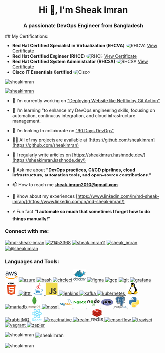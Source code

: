 <h1 align="center">Hi 👋, I'm Sheak Imran</h1>
<h3 align="center">A passionate DevOps Engineer from Bangladesh</h3>
## My Certifications:

- **Red Hat Certified Specialist in Virtualization (RHCVA)** <img src="https://images.credly.com/images/f9b4de93-3647-41b9-a29c-9da66464a277/image.png" alt="RHCVA" width="50" height="50" style="border-radius: 50%;"/> [View Certificate](https://www.credly.com/badges/d2064e3e-d561-41a0-be83-5f0c07204b20/linked_in_profile)
- **Red Hat Certified Engineer (RHCE)** <img src="https://images.credly.com/size/340x340/images/19c4e804-54fe-4857-b022-7cfd5520596c/image.png" alt="RHCE" width="50" height="50" style="border-radius: 50%;"/> [View Certificate](https://www.credly.com/badges/b93a31c5-0455-41ec-96e8-2e1a83c5b87c/linked_in_profile)
- **Red Hat Certified System Administrator (RHCSA)** <img src="https://images.credly.com/size/340x340/images/572de0ba-2c59-4816-a59d-b0e1687e45ee/image.png" alt="RHCSA" width="50" height="50" style="border-radius: 50%;"/> [View Certificate](https://www.credly.com/badges/c8d31ecd-105d-4265-9446-a045548a1e61/linked_in_profile)
- **Cisco IT Essentials Certified** <img src="https://media.licdn.com/dms/image/D560BAQHS78gBm1EgiA/company-logo_100_100/0/1717256317061/cisco_logo?e=1727308800&v=beta&t=zQ2KF153nczNePupB_vLPwulRb1mcpYNQt2DFF_Zo1A" alt="Cisco" width="50" height="50" style="border-radius: 50%;"/>

<p align="left"> <img src="https://komarev.com/ghpvc/?username=sheakimran&label=Profile%20views&color=0e75b6&style=flat" alt="sheakimran" /> </p>

<p align="left"> <a href="https://github.com/ryo-ma/github-profile-trophy"><img src="https://github-profile-trophy.vercel.app/?username=sheakimran" alt="sheakimran" /></a> </p>

- 🔭 I’m currently working on ["Deploying Website like Netflix by Git Action"](https://github.com/sheakimran/Netflix)

- 🌱 I’m learning "to enhance my DevOps engineering skills, focusing on automation, continuous integration, and cloud infrastructure management.

- 👯 I’m looking to collaborate on ["90 Days DevOps"](https://github.com/sheakimran/90DaysOfDevOps)

- 👨‍💻 All of my projects are available at [https://github.com/sheakimran](https://github.com/sheakimran)

- 📝 I regularly write articles on [https://sheakimran.hashnode.dev/](https://sheakimran.hashnode.dev/)

- 💬 Ask me about **"DevOps practices, CI/CD pipelines, cloud infrastructure, automation tools, and open-source contributions."**

- 📫 How to reach me **sheak.imran2010@gmail.com**

- 📄 Know about my experiences [https://www.linkedin.com/in/md-sheak-imran/](https://www.linkedin.com/in/md-sheak-imran/)

- ⚡ Fun fact **"I automate so much that sometimes I forget how to do things manually!"**

<h3 align="left">Connect with me:</h3>
<p align="left">
<a href="https://linkedin.com/in/md-sheak-imran" target="blank"><img align="center" src="https://raw.githubusercontent.com/rahuldkjain/github-profile-readme-generator/master/src/images/icons/Social/linked-in-alt.svg" alt="md-sheak-imran" height="30" width="40" /></a>
<a href="https://stackoverflow.com/users/21453368" target="blank"><img align="center" src="https://raw.githubusercontent.com/rahuldkjain/github-profile-readme-generator/master/src/images/icons/Social/stack-overflow.svg" alt="21453368" height="30" width="40" /></a>
<a href="https://fb.com/sheak.imran11" target="blank"><img align="center" src="https://raw.githubusercontent.com/rahuldkjain/github-profile-readme-generator/master/src/images/icons/Social/facebook.svg" alt="sheak.imran11" height="30" width="40" /></a>
<a href="https://instagram.com/sheak_imran" target="blank"><img align="center" src="https://raw.githubusercontent.com/rahuldkjain/github-profile-readme-generator/master/src/images/icons/Social/instagram.svg" alt="sheak_imran" height="30" width="40" /></a>
<a href="https://hashnode.com/@sheakimran" target="blank"><img align="center" src="https://raw.githubusercontent.com/rahuldkjain/github-profile-readme-generator/master/src/images/icons/Social/hashnode.svg" alt="@sheakimran" height="30" width="40" /></a>
</p>

<h3 align="left">Languages and Tools:</h3>
<p align="left"> <a href="https://aws.amazon.com" target="_blank" rel="noreferrer"> <img src="https://raw.githubusercontent.com/devicons/devicon/master/icons/amazonwebservices/amazonwebservices-original-wordmark.svg" alt="aws" width="40" height="40"/> </a> <a href="https://azure.microsoft.com/en-in/" target="_blank" rel="noreferrer"> <img src="https://www.vectorlogo.zone/logos/microsoft_azure/microsoft_azure-icon.svg" alt="azure" width="40" height="40"/> </a> <a href="https://www.gnu.org/software/bash/" target="_blank" rel="noreferrer"> <img src="https://www.vectorlogo.zone/logos/gnu_bash/gnu_bash-icon.svg" alt="bash" width="40" height="40"/> </a> <a href="https://circleci.com" target="_blank" rel="noreferrer"> <img src="https://www.vectorlogo.zone/logos/circleci/circleci-icon.svg" alt="circleci" width="40" height="40"/> </a> <a href="https://www.docker.com/" target="_blank" rel="noreferrer"> <img src="https://raw.githubusercontent.com/devicons/devicon/master/icons/docker/docker-original-wordmark.svg" alt="docker" width="40" height="40"/> </a> <a href="https://www.figma.com/" target="_blank" rel="noreferrer"> <img src="https://www.vectorlogo.zone/logos/figma/figma-icon.svg" alt="figma" width="40" height="40"/> </a> <a href="https://cloud.google.com" target="_blank" rel="noreferrer"> <img src="https://www.vectorlogo.zone/logos/google_cloud/google_cloud-icon.svg" alt="gcp" width="40" height="40"/> </a> <a href="https://git-scm.com/" target="_blank" rel="noreferrer"> <img src="https://www.vectorlogo.zone/logos/git-scm/git-scm-icon.svg" alt="git" width="40" height="40"/> </a> <a href="https://grafana.com" target="_blank" rel="noreferrer"> <img src="https://www.vectorlogo.zone/logos/grafana/grafana-icon.svg" alt="grafana" width="40" height="40"/> </a> <a href="https://www.w3.org/html/" target="_blank" rel="noreferrer"> <img src="https://raw.githubusercontent.com/devicons/devicon/master/icons/html5/html5-original-wordmark.svg" alt="html5" width="40" height="40"/> </a> <a href="https://ifttt.com/" target="_blank" rel="noreferrer"> <img src="https://www.vectorlogo.zone/logos/ifttt/ifttt-ar21.svg" alt="ifttt" width="40" height="40"/> </a> <a href="https://www.java.com" target="_blank" rel="noreferrer"> <img src="https://raw.githubusercontent.com/devicons/devicon/master/icons/java/java-original.svg" alt="java" width="40" height="40"/> </a> <a href="https://developer.mozilla.org/en-US/docs/Web/JavaScript" target="_blank" rel="noreferrer"> <img src="https://raw.githubusercontent.com/devicons/devicon/master/icons/javascript/javascript-original.svg" alt="javascript" width="40" height="40"/> </a> <a href="https://www.jenkins.io" target="_blank" rel="noreferrer"> <img src="https://www.vectorlogo.zone/logos/jenkins/jenkins-icon.svg" alt="jenkins" width="40" height="40"/> </a> <a href="https://kafka.apache.org/" target="_blank" rel="noreferrer"> <img src="https://www.vectorlogo.zone/logos/apache_kafka/apache_kafka-icon.svg" alt="kafka" width="40" height="40"/> </a> <a href="https://kubernetes.io" target="_blank" rel="noreferrer"> <img src="https://www.vectorlogo.zone/logos/kubernetes/kubernetes-icon.svg" alt="kubernetes" width="40" height="40"/> </a> <a href="https://www.linux.org/" target="_blank" rel="noreferrer"> <img src="https://raw.githubusercontent.com/devicons/devicon/master/icons/linux/linux-original.svg" alt="linux" width="40" height="40"/> </a> <a href="https://mariadb.org/" target="_blank" rel="noreferrer"> <img src="https://www.vectorlogo.zone/logos/mariadb/mariadb-icon.svg" alt="mariadb" width="40" height="40"/> </a> <a href="https://www.mongodb.com/" target="_blank" rel="noreferrer"> <img src="https://raw.githubusercontent.com/devicons/devicon/master/icons/mongodb/mongodb-original-wordmark.svg" alt="mongodb" width="40" height="40"/> </a> <a href="https://www.microsoft.com/en-us/sql-server" target="_blank" rel="noreferrer"> <img src="https://www.svgrepo.com/show/303229/microsoft-sql-server-logo.svg" alt="mssql" width="40" height="40"/> </a> <a href="https://www.mysql.com/" target="_blank" rel="noreferrer"> <img src="https://raw.githubusercontent.com/devicons/devicon/master/icons/mysql/mysql-original-wordmark.svg" alt="mysql" width="40" height="40"/> </a> <a href="https://www.nginx.com" target="_blank" rel="noreferrer"> <img src="https://raw.githubusercontent.com/devicons/devicon/master/icons/nginx/nginx-original.svg" alt="nginx" width="40" height="40"/> </a> <a href="https://nodejs.org" target="_blank" rel="noreferrer"> <img src="https://raw.githubusercontent.com/devicons/devicon/master/icons/nodejs/nodejs-original-wordmark.svg" alt="nodejs" width="40" height="40"/> </a> <a href="https://www.php.net" target="_blank" rel="noreferrer"> <img src="https://raw.githubusercontent.com/devicons/devicon/master/icons/php/php-original.svg" alt="php" width="40" height="40"/> </a> <a href="https://www.postgresql.org" target="_blank" rel="noreferrer"> <img src="https://raw.githubusercontent.com/devicons/devicon/master/icons/postgresql/postgresql-original-wordmark.svg" alt="postgresql" width="40" height="40"/> </a> <a href="https://www.python.org" target="_blank" rel="noreferrer"> <img src="https://raw.githubusercontent.com/devicons/devicon/master/icons/python/python-original.svg" alt="python" width="40" height="40"/> </a> <a href="https://www.rabbitmq.com" target="_blank" rel="noreferrer"> <img src="https://www.vectorlogo.zone/logos/rabbitmq/rabbitmq-icon.svg" alt="rabbitMQ" width="40" height="40"/> </a> <a href="https://reactjs.org/" target="_blank" rel="noreferrer"> <img src="https://raw.githubusercontent.com/devicons/devicon/master/icons/react/react-original-wordmark.svg" alt="react" width="40" height="40"/> </a> <a href="https://reactnative.dev/" target="_blank" rel="noreferrer"> <img src="https://reactnative.dev/img/header_logo.svg" alt="reactnative" width="40" height="40"/> </a> <a href="https://realm.io/" target="_blank" rel="noreferrer"> <img src="https://raw.githubusercontent.com/bestofjs/bestofjs-webui/8665e8c267a0215f3159df28b33c365198101df5/public/logos/realm.svg" alt="realm" width="40" height="40"/> </a> <a href="https://redis.io" target="_blank" rel="noreferrer"> <img src="https://raw.githubusercontent.com/devicons/devicon/master/icons/redis/redis-original-wordmark.svg" alt="redis" width="40" height="40"/> </a> <a href="https://www.tensorflow.org" target="_blank" rel="noreferrer"> <img src="https://www.vectorlogo.zone/logos/tensorflow/tensorflow-icon.svg" alt="tensorflow" width="40" height="40"/> </a> <a href="https://travis-ci.org" target="_blank" rel="noreferrer"> <img src="https://www.vectorlogo.zone/logos/travis-ci/travis-ci-icon.svg" alt="travisci" width="40" height="40"/> </a> <a href="https://www.vagrantup.com/" target="_blank" rel="noreferrer"> <img src="https://www.vectorlogo.zone/logos/vagrantup/vagrantup-icon.svg" alt="vagrant" width="40" height="40"/> </a> <a href="https://zapier.com" target="_blank" rel="noreferrer"> <img src="https://www.vectorlogo.zone/logos/zapier/zapier-icon.svg" alt="zapier" width="40" height="40"/> </a> </p>

<p><img align="left" src="https://github-readme-stats.vercel.app/api/top-langs?username=sheakimran&show_icons=true&locale=en&layout=compact" alt="sheakimran" /></p>

<p>&nbsp;<img align="center" src="https://github-readme-stats.vercel.app/api?username=sheakimran&show_icons=true&locale=en" alt="sheakimran" /></p>

<p><img align="center" src="https://github-readme-streak-stats.herokuapp.com/?user=sheakimran&" alt="sheakimran" /></p>

